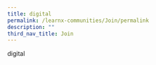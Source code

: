 ```yaml
---
title: digital
permalink: /learnx-communities/Join/permalink
description: ""
third_nav_title: Join
---
```

digital